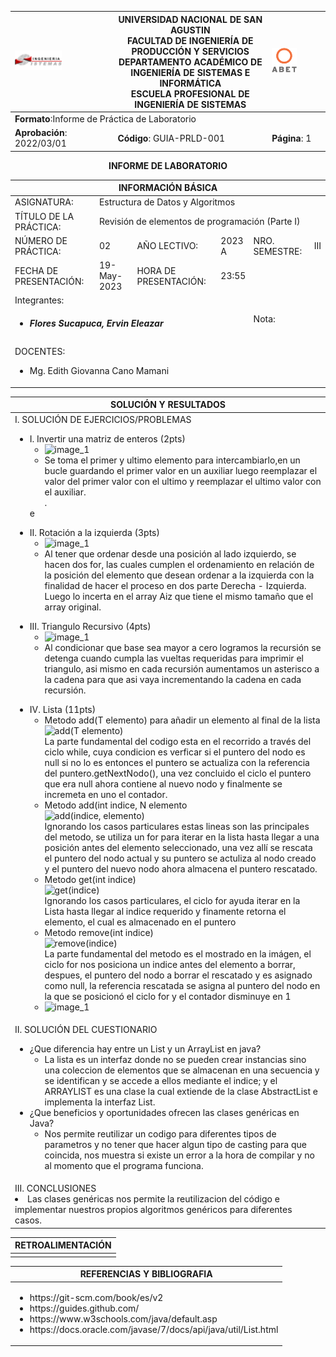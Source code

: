 <div align="center">
<table>
    <theader>
        <tr>
            <td><img src="https://github.com/rescobedoq/pw2/blob/main/epis.png?raw=true" alt="EPIS" style="width:50%; height:auto"/></td>
            <th>
                <span style="font-weight:bold;">UNIVERSIDAD NACIONAL DE SAN AGUSTIN</span><br />
                <span style="font-weight:bold;">FACULTAD DE INGENIERÍA DE PRODUCCIÓN Y SERVICIOS</span><br />
                <span style="font-weight:bold;">DEPARTAMENTO ACADÉMICO DE INGENIERÍA DE SISTEMAS E INFORMÁTICA</span><br />
                <span style="font-weight:bold;">ESCUELA PROFESIONAL DE INGENIERÍA DE SISTEMAS</span>
            </th>
            <td><img src="https://github.com/rescobedoq/pw2/blob/main/abet.png?raw=true" alt="ABET" style="width:50%; height:auto"/></td>
        </tr>
    </theader>
    <tbody>
        <tr><td colspan="3"><span style="font-weight:bold;">Formato</span>:Informe de Práctica de Laboratorio</td></tr>
        <tr><td><span style="font-weight:bold;">Aprobación</span>:  2022/03/01</td><td><span style="font-weight:bold;">Código</span>: GUIA-PRLD-001</td><td><span style="font-weight:bold;">Página</span>: 1</td></tr>
    </tbody>
</table>
</div>

<div align="center">
<span style="font-weight:bold;">INFORME DE LABORATORIO</span><br />
</div>


<table>
<theader>
<tr><th colspan="6">INFORMACIÓN BÁSICA</th></tr>
</theader>
<tbody>
<tr><td>ASIGNATURA:</td><td colspan="5">Estructura de Datos y Algoritmos</td></tr>
<tr><td>TÍTULO DE LA PRÁCTICA:</td><td colspan="5">Revisión de elementos de programación (Parte I)</td></tr>
<tr>
<td>NÚMERO DE PRÁCTICA:</td><td>02</td><td>AÑO LECTIVO:</td><td>2023 A</td><td>NRO. SEMESTRE:</td><td>III</td>
</tr>
<tr>
<td>FECHA DE PRESENTACIÓN:</td><td>19-May-2023</td><td>HORA DE PRESENTACIÓN:</td><td colspan="3">23:55</td>
</tr>
<tr><td colspan="4">Integrantes:
        <ul>
            <li><h5>Flores Sucapuca, Ervin Eleazar </h5></li>
        </ul>
    </td>
    <td colspan="2">Nota:</td>
</<tr>
<tr><td colspan="6">DOCENTES:
<ul>
<li> Mg. Edith Giovanna Cano Mamani</li>
</ul>
</td>
</<tr>
</tdbody>
</table>

<table>
    <theader>
        <tr><th colspan="6">SOLUCIÓN Y RESULTADOS</th></tr>
    </theader>
    <tbody>
        <tr><td colspan="6">I. SOLUCIÓN DE EJERCICIOS/PROBLEMAS
          <ul>
          <li>I. Invertir una matriz de enteros (2pts)
             <ul>
	     <li><img src="Imágenes/Invertido.png" alt="image_1" style witdh="150"; height="150"/></li>
 	     <li>Se toma el primer y ultimo elemento para intercambiarlo,en un bucle guardando el primer valor en un auxiliar luego reemplazar el valor del primer valor con el ultimo y reemplazar el ultimo valor con el auxiliar.</li>.
	    </ul>e
           </li>
          </ul>
          <ul>
          <li>II. Rotación a la izquierda (3pts)
             <ul>
	     <li><img src="home/mates4/Imágenes/Ejercicio_2.png" alt="image_1" style witdh="250"; height="250"/></li>
	       <li> Al tener que ordenar desde una posición al lado izquierdo, se hacen dos for, las cuales cumplen el ordenamiento en relación de la posición del elemento que desean ordenar a la izquierda con la finalidad de hacer el proceso en dos parte Derecha - Izquierda. Luego lo incerta en el array Aiz que tiene el mismo tamaño que el array original.</li>
	    </ul>
           </li>
          </ul>
          <ul>
          <li>III. Triangulo Recursivo (4pts)
             <ul>
	            <li><img src="Imágenes/Triangulo_recursivo.png?raw=true" alt="image_1" style witdh="150"; height="150"/></li>
                <li>Al condicionar que base sea mayor a cero logramos la recursión se detenga cuando cumpla las vueltas requeridas para imprimir el triangulo, asi mismo en cada recursión aumentamos un asterisco a la cadena para que asi vaya incrementando la cadena en cada recursión.
              </ul>
           </li>
          </ul>
          <ul>
          <li>IV. Lista (11pts)
              <ul>
	            <li>
                  Metodo add(T elemento) para añadir un elemento al final de la lista<br>
                  <img src="img/cap1.png" alt="add(T elemento)"/><br>
                  La parte fundamental del codigo esta en el recorrido a través del ciclo while, cuya condicion es verficar si el puntero del nodo es null si no lo es entonces el puntero se actualiza con la referencia del puntero.getNextNodo(), una vez concluido el ciclo el puntero que era null ahora contiene al nuevo nodo y finalmente se incremeta en uno el contador.
                </li>
	     <li>
          Metodo add(int indice, N elemento<br>
          <img src="img/cap2.png" alt="add(indice, elemento)"/><br>
          Ignorando los casos particulares estas lineas son las principales del metodo, se utiliza un for para iterar en la lista hasta llegar a una posición antes del elemento seleccionado, una vez allí se rescata el puntero del nodo actual y su puntero se actuliza al nodo creado y el puntero del nuevo nodo ahora almacena el puntero rescatado.
          </li>
	     <li>
          Metodo get(int indice)<br>
          <img src="img/cap3.png" alt="get(indice)"/><br>
          Ignorando los casos particulares, el ciclo for ayuda iterar en la Lista hasta llegar al indice requerido y finamente retorna el elemento, el cual es almacenado en el puntero
          </li>
	     <li>
         Metodo remove(int indice)<br>
         <img src="img/cap4.png" alt="remove(indice)"/><br>
         La parte fundamental del metodo es el mostrado en la imágen, el ciclo for nos posiciona un indice antes del elemento a borrar, despues, el puntero del nodo a borrar el rescatado y es asignado como null, la referencia rescatada se asigna al puntero del nodo en la que se posicionó el ciclo for y el contador disminuye en 1
         </li>
	     <li><img src="z_imag/Methods.jpg?raw=true" alt="image_1" style witdh="250"; height="250"/></li>
              </ul>
           </li>
          </ul>
          </td></tr>   
        <tr><td colspan="6">II. SOLUCIÓN DEL CUESTIONARIO
         <ul>
         <li>¿Que diferencia hay entre un List y un ArrayList en java?
              <ul>
                   <li>La lista es un interfaz donde no se pueden crear instancias sino una coleccion de elementos que se almacenan en una secuencia y se identifican y se accede a ellos mediante el indice; y el ARRAYLIST es una clase la cual extiende de la clase AbstractList e implementa la interfaz List.</li>
 	       </ul>
          </li>
        <li>¿Que beneficios y oportunidades ofrecen las clases genéricas en Java?
            <ul>
                 <li>Nos permite reutilizar un codigo para diferentes tipos de parametros y no tener que hacer algun tipo de casting para que coincida, nos muestra si existe un error a la hora de compilar y no al momento que el programa funciona.</li>  
          </ul>
        </li>
         </ul>
        </td></tr>
        <tr><td colspan="6">III. CONCLUSIONES
           <li>Las clases genéricas nos permite la reutilizacion del código e implementar nuestros propios algoritmos genéricos para diferentes casos.</li>
</td></tr>
 </tbody>
</table>

<table>
    <theader>
        <tr><th>RETROALIMENTACIÓN</th></tr>
    </theader>
    <tbody>
         <tr><td colspan="6">                       </td></tr>
    </tbody>
</table>

<table>
    <theader>
        <tr><th>REFERENCIAS Y BIBLIOGRAFIA</th></tr>
    </theader>
    <tbody>
        <tr><td>
            <ul>
                <li>https://git-scm.com/book/es/v2</li>
                <li>https://guides.github.com/</li>
                <li>https://www.w3schools.com/java/default.asp</li>
                <li>https://docs.oracle.com/javase/7/docs/api/java/util/List.html</li>
            </ul></td>
        </tr>
    </tbody>
</table>
